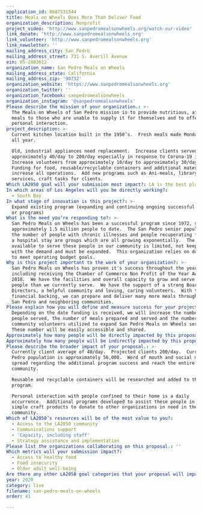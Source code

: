 ```yaml
---
application_id: 0887531544
title: Meals on Wheels Does More Than Deliver Food
organization_description: Nonprofit
project_video: 'http://www.sanpedromealsonwheels.org/watch-our-video'
link_donate: 'http://www.sanpedromealsonwheels.org'
link_volunteer: 'http://www.sanpedromealsonwheels.org'
link_newsletter: ''
mailing_address_city: San Pedro
mailing_address_street: 731 S. Averill Avenue
ein: 95-2803612
organization_name: San Pedro Meals on Wheels
mailing_address_state: California
mailing_address_zip: '90732'
organization_website: 'https://www.sanpedromealsonwheels.org'
organization_twitter: ''
organization_facebook: sanpedromealsonwheels
organization_instagram: '@sanpedromealsonwheels'
Please describe the mission of your organization.: >-
  The Meals on Wheels of San Pedro mission is to provide nutritious, affordable
  meals to those who are unable to supply it for themselves and to offer caring,
  personal interaction.
project_description: >-
  Current kitchen location built in the 1950’s.  Fresh meals made Monday-Friday
  all year. 

  Old, industrial appliances need replacement.  Increase clients served from
  approximately 40/day to 200/day especially in response to Corona-19 issues. 
  Increase volunteers from approximately 10/day to approximately 30/day. 
  Funding for food, reusable/recyclable containers and additional materials to
  increase all operations.  Add new programs such as Ani-meals, library
  services, craft tasks for clients.
Which LA2050 goal will your submission most impact?: LA is the best place to LIVE
In which areas of Los Angeles will you be directly working?:
  - South Bay
In what stage of innovation is this project?: >-
  Expand existing program (expanding and continuing ongoing successful projects
  or programs)
What is the need you’re responding to?: >-
  San Pedro Meals on Wheels has been a successful program since 1972, serving
  approximately 1.5 million people to date.  The San Pedro senior population,
  the number of people with chronic illnesses and people recuperating following
  a hospital stay are groups which are all growing exponentially.  The services
  available to serve these people in our community is limited, not keeping up
  with the demand and must be expanded.  This organization relies on donations
  to meet operating budget goals.
Why is this project important to the work of your organization?: >-
  San Pedro Meals on Wheels has proven it's success throughout the years,
  including receiving the Chamber of Commerce Non Profit of the Year Award in
  2018.  We have the facilities and overall capacity to grow and serve many more
  people than we currently serve.  We have the support of a strong Board of
  Directors, a helpful community and loving, caring volunteers.  With the
  financial backing, we can prepare and deliver many more meals throughout the
  San Pedro and neighboring communities.
Please explain how you will define and measure success for your project.: >-
  Depending on the date funding is received, we will increase the number of
  people served, the number of meals prepared and served and the number of
  community volunteers utilized to expand San Pedro Meals on Wheels services. 
  These number will be easily accessible and shared.
Approximately how many people will be directly impacted by this proposal?: '200'
Approximately how many people will be indirectly impacted by this proposal?: '56000'
Please describe the broader impact of your proposal.: >-
  Currently client average of 40/day.  Projected clients 200/day.  Currently San
  Pedro population is approximately 56,000.  Word of mouth and social media will
  spread regarding the additional program success and reach the entire
  community.

  Reusable and recyclable containers will be researched and added to the
  program.

  Personal interaction with people confined to their home is a daily
  occurrence.  Additional programs developed to assist these people in creating
  simple craft products to donate to other organizations in need in the
  community.
Which of LA2050’s resources will be of the most value to you?:
  - Access to the LA2050 community
  - Communications support
  - 'Capacity, including staff'
  - Strategy assistance and implementation
Please list the organizations collaborating on this proposal.: ''
Which metrics will your submission impact?:
  - Access to healthy food
  - Food insecurity
  - Older adult well-being
Are there any other LA2050 goal categories that your proposal will impact?: []
year: 2020
category: live
filename: san-pedro-meals-on-wheels
order: 41

---
```

